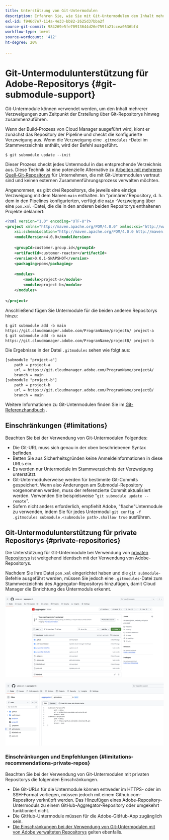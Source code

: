 ```yaml
---
title: Unterstützung von Git-Untermodulen
description: Erfahren Sie, wie Sie mit Git-Untermodulen den Inhalt mehrerer Verzweigungen zum Zeitpunkt der Erstellung über Git-Repositorys hinweg zusammenführen können.
exl-id: f946d7e7-114a-4e33-bb82-2625d37bba2f
source-git-commit: 984269e5fe70913644d26e759fa21ccea0536bf4
workflow-type: tm+mt
source-wordcount: '412'
ht-degree: 20%

---
```


# Git-Untermodulunterstützung für Adobe-Repositorys {#git-submodule-support}

Git-Untermodule können verwendet werden, um den Inhalt mehrerer Verzweigungen zum Zeitpunkt der Erstellung über Git-Repositorys hinweg zusammenzuführen.

Wenn der Build-Prozess von Cloud Manager ausgeführt wird, klont er zunächst das Repository der Pipeline und checkt die konfigurierte Verzweigung aus. Wenn die Verzweigung eine `.gitmodules` -Datei im Stammverzeichnis enthält, wird der Befehl ausgeführt.

```
$ git submodule update --init
```

Dieser Prozess checkt jedes Untermodul in das entsprechende Verzeichnis aus. Diese Technik ist eine potenzielle Alternative zu [Arbeiten mit mehreren Quell-Git-Repositorys](/help/managing-code/multiple-git-repos.md) für Unternehmen, die mit Git-Untermodulen vertraut sind und keinen externen Zusammenführungsprozess verwalten möchten.

Angenommen, es gibt drei Repositorys, die jeweils eine einzige Verzweigung mit dem Namen `main` enthalten. Im &quot;primären&quot;Repository, d. h. dem in den Pipelines konfigurierten, verfügt die `main` -Verzweigung über eine `pom.xml` -Datei, die die in den anderen beiden Repositorys enthaltenen Projekte deklariert:

```xml
<?xml version="1.0" encoding="UTF-8"?>
<project xmlns="http://maven.apache.org/POM/4.0.0" xmlns:xsi="http://www.w3.org/2001/XMLSchema-instance"
    xsi:schemaLocation="http://maven.apache.org/POM/4.0.0 http://maven.apache.org/maven-v4_0_0.xsd">
    <modelVersion>4.0.0</modelVersion>
   
    <groupId>customer.group.id</groupId>
    <artifactId>customer-reactor</artifactId>
    <version>0.0.1-SNAPSHOT</version>
    <packaging>pom</packaging>
   
    <modules>
        <module>project-a</module>
        <module>project-b</module>
    </modules>
   
</project>
```

Anschließend fügen Sie Untermodule für die beiden anderen Repositorys hinzu:

```shell
$ git submodule add -b main https://git.cloudmanager.adobe.com/ProgramName/projectA/ project-a
$ git submodule add -b main https://git.cloudmanager.adobe.com/ProgramName/projectB/ project-b
```

Die Ergebnisse in der Datei `.gitmodules` sehen wie folgt aus:

```text
[submodule "project-a"]
    path = project-a
    url = https://git.cloudmanager.adobe.com/ProgramName/projectA/
    branch = main
[submodule "project-b"]
    path = project-b
    url = https://git.cloudmanager.adobe.com/ProgramName/projectB/
    branch = main
```

Weitere Informationen zu Git-Untermodulen finden Sie im [Git-Referenzhandbuch](https://git-scm.com/book/de/v2/Git-Tools-Submodules) .

## Einschränkungen {#limitations}

Beachten Sie bei der Verwendung von Git-Untermodulen Folgendes:

* Die Git-URL muss sich genau in der oben beschriebenen Syntax befinden.
* Betten Sie aus Sicherheitsgründen keine Anmeldeinformationen in diese URLs ein.
* Es werden nur Untermodule im Stammverzeichnis der Verzweigung unterstützt.
* Git-Untermodulverweise werden für bestimmte Git-Commits gespeichert. Wenn also Änderungen am Submodul-Repository vorgenommen werden, muss der referenzierte Commit aktualisiert werden. Verwenden Sie beispielsweise &quot;`git submodule update --remote`&quot;.
* Sofern nicht anders erforderlich, empfiehlt Adobe, &quot;flache&quot;Untermodule zu verwenden, indem Sie für jedes Untermodul `git config -f .gitmodules submodule.<submodule path>.shallow true` ausführen.


## Git-Untermodulunterstützung für private Repositorys {#private-repositories}

Die Unterstützung für Git-Untermodule bei Verwendung von [privaten Repositorys](private-repositories.md) ist weitgehend identisch mit der Verwendung von Adobe-Repositorys.

Nachdem Sie Ihre Datei `pom.xml` eingerichtet haben und die `git submodule`-Befehle ausgeführt werden, müssen Sie jedoch eine `.gitmodules`-Datei zum Stammverzeichnis des Aggregator-Repositorys hinzufügen, damit Cloud Manager die Einrichtung des Untermoduls erkennt.

![.gitmodules-Datei](assets/gitmodules.png)

![Aggregator](assets/aggregator.png)

### Einschränkungen und Empfehlungen {#limitations-recommendations-private-repos}

Beachten Sie bei der Verwendung von Git-Untermodulen mit privaten Repositorys die folgenden Einschränkungen.

* Die Git-URLs für die Untermodule können entweder im HTTPS- oder im SSH-Format vorliegen, müssen jedoch mit einem Github.com-Repository verknüpft werden. Das Hinzufügen eines Adobe-Repository-Untermoduls zu einem GitHub-Aggregator-Repository oder umgekehrt funktioniert nicht.
* Die GitHub-Untermodule müssen für die Adobe-GitHub-App zugänglich sein.
* [Die Einschränkungen bei der Verwendung von Git-Untermodulen mit von Adobe verwalteten Repositorys](#limitations-recommendations) gelten ebenfalls.
